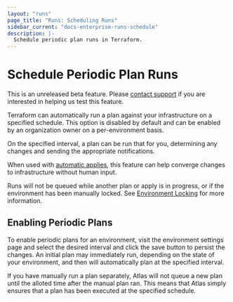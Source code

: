 ```yaml
---
layout: "runs"
page_title: "Runs: Scheduling Runs"
sidebar_current: "docs-enterprise-runs-schedule"
description: |-
  Schedule periodic plan runs in Terraform.
---
```



# Schedule Periodic Plan Runs

<div class="alert-infos">
  <div class="alert-info">
    This is an unreleased beta feature. Please <a href="mailto:support@hashicorp.com">contact support</a> if you are interested in helping us test this feature.
  </div>
</div>

Terraform can automatically run a plan against
your infrastructure on a specified schedule. This option is disabled by default and can be enabled by an
organization owner on a per-environment basis.

On the specified interval, a plan can be run that
for you, determining any changes and sending the appropriate
notifications.

When used with [automatic applies](/docs/enterprise/runs/automatic-applies.html), this feature can help converge
changes to infrastructure without human input.

Runs will not be queued while another plan or apply is in progress, or if
the environment has been manually locked. See [Environment
Locking](/docs/enterprise/runs#environment-locking) for more information.

## Enabling Periodic Plans

To enable periodic plans for an environment, visit the environment settings page and select the desired interval and click the save button to
persist the changes. An initial plan may immediately run, depending
on the state of your environment, and then will automatically
plan at the specified interval.

If you have manually run a plan separately, Atlas will not queue a new
plan until the alloted time after the manual plan ran. This means that
Atlas simply ensures that a plan has been executed at the specified schedule.
